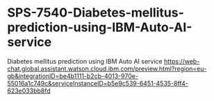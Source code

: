# SPS-7540-Diabetes-mellitus-prediction-using-IBM-Auto-AI-service
Diabetes mellitus  prediction using IBM Auto AI service
https://web-chat.global.assistant.watson.cloud.ibm.com/preview.html?region=eu-gb&integrationID=be4b1111-b2cb-4013-970e-55016a1c749c&serviceInstanceID=b5e9c539-6451-4535-8ff4-623e033bb8fd
